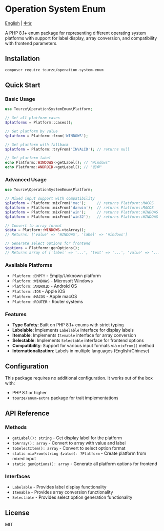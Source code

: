 # Operation System Enum

[English](README.md) | [中文](README.zh-CN.md)

A PHP 8.1+ enum package for representing different operating system platforms with support for label display, array conversion, and compatibility with frontend parameters.

## Installation

```bash
composer require tourze/operation-system-enum
```

## Quick Start

### Basic Usage

```php
use Tourze\OperationSystemEnum\Platform;

// Get all platform cases
$platforms = Platform::cases();

// Get platform by value
$platform = Platform::from('WINDOWS');

// Get platform with fallback
$platform = Platform::tryFrom('INVALID'); // returns null

// Get platform label
echo Platform::WINDOWS->getLabel(); // "Windows"
echo Platform::ANDROID->getLabel(); // "安卓"
```

### Advanced Usage

```php
use Tourze\OperationSystemEnum\Platform;

// Mixed input support with compatibility
$platform = Platform::mixFrom('mac');     // returns Platform::MACOS
$platform = Platform::mixFrom('darwin');  // returns Platform::MACOS
$platform = Platform::mixFrom('win');     // returns Platform::WINDOWS
$platform = Platform::mixFrom('win32');   // returns Platform::WINDOWS

// Convert to array format
$data = Platform::WINDOWS->toArray();
// Returns: ['value' => 'WINDOWS', 'label' => 'Windows']

// Generate select options for frontend
$options = Platform::genOptions();
// Returns array of ['label' => '...', 'text' => '...', 'value' => '...', 'name' => '...']
```

### Available Platforms

- `Platform::EMPTY` - Empty/Unknown platform
- `Platform::WINDOWS` - Microsoft Windows
- `Platform::ANDROID` - Android OS
- `Platform::IOS` - Apple iOS
- `Platform::MACOS` - Apple macOS
- `Platform::ROUTER` - Router systems

### Features

- **Type Safety**: Built on PHP 8.1+ enums with strict typing
- **Labelable**: Implements `Labelable` interface for display labels
- **Itemable**: Implements `Itemable` interface for array conversion
- **Selectable**: Implements `Selectable` interface for frontend options
- **Compatibility**: Support for various input formats via `mixFrom()` method
- **Internationalization**: Labels in multiple languages (English/Chinese)

## Configuration

This package requires no additional configuration. It works out of the box with:

- PHP 8.1 or higher
- `tourze/enum-extra` package for trait implementations

## API Reference

### Methods

- `getLabel(): string` - Get display label for the platform
- `toArray(): array` - Convert to array with value and label
- `toSelectItem(): array` - Convert to select option format
- `static mixFrom(string $value): ?Platform` - Create platform from mixed input
- `static genOptions(): array` - Generate all platform options for frontend

### Interfaces

- `Labelable` - Provides label display functionality
- `Itemable` - Provides array conversion functionality  
- `Selectable` - Provides select option generation functionality

## License

MIT